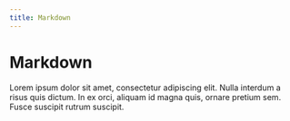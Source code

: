 ```yaml
---
title: Markdown
---
```


# Markdown

Lorem ipsum dolor sit amet, consectetur adipiscing elit. Nulla interdum a risus quis dictum. In ex orci, aliquam id magna quis, ornare pretium sem. Fusce suscipit rutrum suscipit.